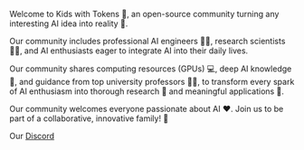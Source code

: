 Welcome to Kids with Tokens 🌟, an open-source community turning any interesting AI idea into reality 💭.

Our community includes professional AI engineers 👩‍💻, research scientists 🧑‍🔬, and AI enthusiasts eager to integrate AI into their daily lives.

Our community shares computing resources (GPUs) 💻, deep AI knowledge 🧠, and guidance from top university professors 👨‍🏫, to transform every spark of AI enthusiasm into thorough research 🔬 and meaningful applications 🚀.

Our community welcomes everyone passionate about AI ❤️. Join us to be part of a collaborative, innovative family! 🤝

Our [Discord](https://discord.gg/EqbgSPEX)

<!--

**Here are some ideas to get you started:**

🙋‍♀️ A short introduction - what is your organization all about?
🌈 Contribution guidelines - how can the community get involved?
👩‍💻 Useful resources - where can the community find your docs? Is there anything else the community should know?
🍿 Fun facts - what does your team eat for breakfast?
🧙 Remember, you can do mighty things with the power of [Markdown](https://docs.github.com/github/writing-on-github/getting-started-with-writing-and-formatting-on-github/basic-writing-and-formatting-syntax)
-->
